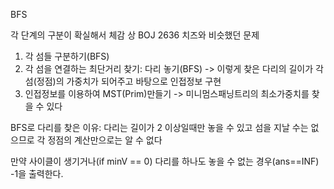 BFS

각 단계의 구분이 확실해서 체감 상 BOJ 2636 치즈와 비슷했던 문제

1. 각 섬들 구분하기(BFS)
2. 각 섬을 연결하는 최단거리 찾기: 다리 놓기(BFS) -> 이렇게 찾은 다리의 길이가 각 섬(정점)의 가중치가 되어주고 바탕으로 인접정보 구현
3. 인접정보를 이용하여 MST(Prim)만들기 -> 미니멈스패닝트리의 최소가중치를 찾을 수 있다

BFS로 다리를 찾은 이유: 다리는 길이가 2 이상일때만 놓을 수 있고 섬을 지날 수는 없으므로 각 정점의 계산만으로는 알 수 없다

만약 사이클이 생기거나(if minV == 0) 다리를 하나도 놓을 수 없는 경우(ans==INF) -1을 출력한다.